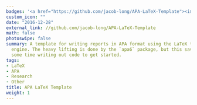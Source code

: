 ```yaml
---
badges: '<a href="https://github.com/jacob-long/APA-LaTeX-Template"><img src="https://img.shields.io/github/stars/jacob-long/APA-LaTeX-Template.svg?logo=github&style=flat"></a>'
custom_icon: ""
date: "2016-12-28"
external_link: //github.com/jacob-long/APA-LaTeX-Template
math: false
photoswipe: false
summary: A template for writing reports in APA format using the LaTeX typesetting
  engine. The heavy lifting is done by the `apa6` package, but this saves the user
  some time writing out code to get started.
tags:
- LaTeX
- APA
- Research
- Other
title: APA LaTeX Template
weight: 1
---
```

